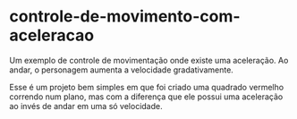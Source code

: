 # controle-de-movimento-com-aceleracao
<p>Um exemplo de controle de movimentação onde existe uma aceleração. Ao andar, o personagem aumenta a velocidade gradativamente.</p>
<p>Esse é um projeto bem simples em que foi criado uma quadrado vermelho correndo num plano, mas com a diferença que ele possui uma aceleração ao invés de andar em uma só velocidade.</p>
